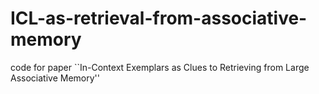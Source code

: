 # ICL-as-retrieval-from-associative-memory
code for paper ``In-Context Exemplars as Clues to Retrieving from Large Associative Memory''
